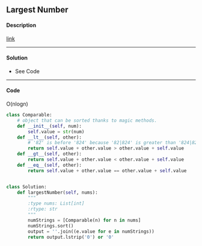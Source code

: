 ## Largest Number

#### Description

[link](https://leetcode.com/problems/maximum-gap/)

---

#### Solution

- See Code

---

#### Code

O(nlogn)

```python
class Comparable:
    # object that can be sorted thanks to magic methods.
    def __init__(self, num):
        self.value = str(num)
    def __lt__(self, other):
        # '82' is before '824' because '82|824' is greater than '824|82'
        return self.value + other.value > other.value + self.value
    def __gt__(self, other):
        return self.value + other.value < other.value + self.value
    def __eq__(self, other):
        return self.value + other.value == other.value + self.value


class Solution:
    def largestNumber(self, nums):
        """
        :type nums: List[int]
        :rtype: str
        """
        numStrings = [Comparable(n) for n in nums]
        numStrings.sort()
        output = ''.join((e.value for e in numStrings))
        return output.lstrip('0') or '0'
```
